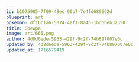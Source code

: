 ```yaml
---
id: b1075985-7f09-48ec-90b7-7e4fd689662d
blueprint: art
pokemon: df16c1a6-5074-4ef1-8a4b-1bd6beb32350
title: Spewpa
image: art/665.png
author: 4d8d6ede-5963-429f-9c2f-74b897007e0c
updated_by: 4d8d6ede-5963-429f-9c2f-74b897007e0c
updated_at: 1716579419
---
```

